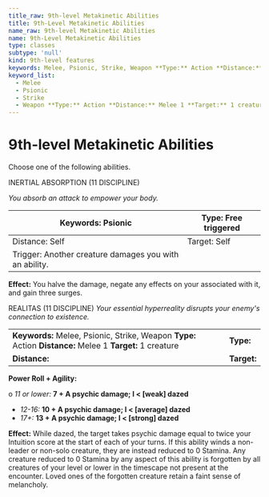 ```yaml
---
title_raw: 9th-level Metakinetic Abilities
title: 9th-Level Metakinetic Abilities
name_raw: 9th-level Metakinetic Abilities
name: 9th-Level Metakinetic Abilities
type: classes
subtype: 'null'
kind: 9th-level features
keywords: Melee, Psionic, Strike, Weapon **Type:** Action **Distance:** Melee 1 **Target:** 1 creature
keyword_list:
  - Melee
  - Psionic
  - Strike
  - Weapon **Type:** Action **Distance:** Melee 1 **Target:** 1 creature
---
```


# 9th-level Metakinetic Abilities

Choose one of the following abilities.

INERTIAL ABSORPTION (11 DISCIPLINE)

*You absorb an attack to empower your body.*

| Keywords: Psionic                                      | Type: Free triggered |
| ------------------------------------------------------ | -------------------- |
| Distance: Self                                         | Target: Self         |
| Trigger: Another creature damages you with an ability. |                      |

**Effect:** You halve the damage, negate any effects on your associated with it, and gain three surges.

REALITAS (11 DISCIPLINE) *Your essential hyperreality disrupts your enemy's connection to existence.*

|                                                                                                            |             |
| :--------------------------------------------------------------------------------------------------------- | :---------- |
| **Keywords:** Melee, Psionic, Strike, Weapon **Type:** Action **Distance:** Melee 1 **Target:** 1 creature | **Type:**   |
| **Distance:**                                                                                              | **Target:** |

**Power Roll + Agility:**

o *11 or lower:* **7 + A psychic damage; I \< \[weak\] dazed**

- *12-16:* **10 + A psychic damage; I \< \[average\] dazed**
- *17+:* **13 + A psychic damage; I \< \[strong\] dazed**

**Effect:** While dazed, the target takes psychic damage equal to twice your Intuition score at the start of each of your turns. If this ability winds a non-leader or non-solo creature, they are instead reduced to 0 Stamina. Any creature reduced to 0 Stamina by any aspect of this ability is forgotten by all creatures of your level or lower in the timescape not present at the encounter. Loved ones of the forgotten creature retain a faint sense of melancholy.
